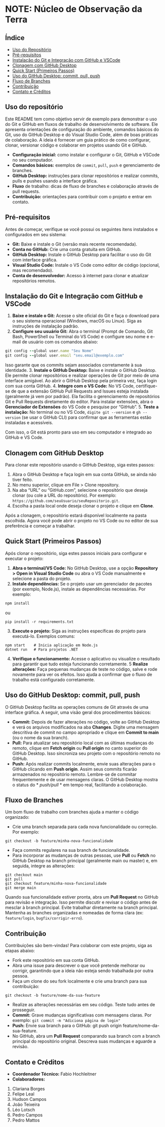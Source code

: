 # NOTE: Núcleo de Observação da Terra

## Índice
- [Uso do Repositório](#Uso-do-Repositório)
- [Pré-requisitos](#Pré-requisitos)
- [Instalação do Git e Integração com GitHub e VSCode](#Instalação-do-Git-e-Integração-com-GitHub-e-VSCode)
- [Clonagem com GitHub Desktop](#Clonagem-com-GitHub-Desktop)
- [Quick Start (Primeiros Passos)](#Quick-Start-(Primeiros-Passos))
- [Uso do GitHub Desktop: commit, pull, push](#Uso-do-GitHub-Desktop:-commit,-pull,-push)
- [Fluxo de Branches](#Fluxo-de-Branches)
- [Contribuição](#Contribuição)
- [Contato e Créditos](#Contato-e-Créditos)

## Uso do repositório
Este README tem como objetivo servir de exemplo para demonstrar o uso do Git e GitHub em fluxos de trabalho de desenvolvimento de software. Ele apresenta orientações de configuração do ambiente, comandos básicos do Git, uso do GitHub Desktop e do Visual Studio Code, além de boas práticas de colaboração. A ideia é fornecer um guia prático de como configurar, clonar, versionar código e colaborar em projetos usando Git e GitHub.
- **Configuração inicial:** como instalar e configurar o Git, GitHub e VSCode no seu computador.
- **Comandos básicos:** exemplos de `commit`, `pull`, `push` e gerenciamento de branches.
- **GitHub Desktop:** instruções para clonar repositórios e realizar commits, pulls e pushes usando a interface gráfica.
- **Fluxo** de trabalho: dicas de fluxo de branches e colaboração através de pull requests.
- **Contribuição:** orientações para contribuir com o projeto e entrar em contato.

## Pré-requisitos
Antes de começar, verifique se você possui os seguintes itens instalados e configurados em seu sistema:
- **Git:** Baixe e instale o Git (versão mais recente recomendada).
- **Conta no GitHub:** Crie uma conta gratuita em GitHub.
- **GitHub Desktop:** Instale o GitHub Desktop para facilitar o uso do Git com interface gráfica.
- **Visual Studio Code:** Instale o VS Code como editor de código (opcional, mas recomendado).
- **Conta de desenvolvedor:** Acesso à internet para clonar e atualizar repositórios remotos.

## Instalação do Git e Integração com GitHub e VSCode
1. **Baixe e instale o Git:** Acesse o site oficial do Git e faça o download para o seu sistema operacional (Windows, macOS ou Linux). Siga as instruções de instalação padrão.
2. **Configure seu usuário Git:** Abra o terminal (Prompt de Comando, Git Bash, PowerShell ou Terminal do VS Code) e configure seu nome e e-mail de usuário com os comandos abaixo:
```ruby
git config --global user.name "Seu Nome"
git config --global user.email "seu.email@exemplo.com"
```
Isso garante que os commits sejam associados corretamente à sua identidade.
3. **Instale o GitHub Desktop:** Baixe e instale o GitHub Desktop. Ele permite clonar repositórios e realizar operações de Git por meio de uma interface amigável. Ao abrir o GitHub Desktop pela primeira vez, faça login com sua conta GitHub.
4. **Integre com o VS Code:** No VS Code, certifique-se de que a extensão GitHub Pull Requests and Issues esteja instalada (geralmente já vem por padrão). Ela facilita o gerenciamento de repositórios Git e Pull Requests diretamente do editor. Para instalar extensões, abra o **Gerenciador de Extensões** do VS Code e pesquise por “GitHub”.
5. **Teste a instalação:** No terminal ou no VS Code, `digite git --version` e `gh --version` (se usar o GitHub CLI) para confirmar que as ferramentas estão instaladas e acessíveis.

Com isso, o Git está pronto para uso em seu computador e integrado ao GitHub e VS Code.

## Clonagem com GitHub Desktop
Para clonar este repositório usando o GitHub Desktop, siga estes passos:
1. Abra o GitHub Desktop e faça login em sua conta GitHub, se ainda não tiver feito.
2. No menu superior, clique em File > Clone repository.
3. Na aba “URL” ou “GitHub.com”, selecione o repositório que deseja clonar (ou cole a URL do repositório). Por exemplo: `https://github.com/seuUsuario/seuRepositorio.git`.
4. Escolha a pasta local onde deseja clonar o projeto e clique em **Clone**.

Após a clonagem, o repositório estará disponível localmente na pasta escolhida. Agora você pode abrir o projeto no VS Code ou no editor de sua preferência e começar a trabalhar.

## Quick Start (Primeiros Passos)
Após clonar o repositório, siga estes passos iniciais para configurar e executar o projeto:
1. **Abra o terminal/VS Code:** No GitHub Desktop, use a opção **Repository > Open in Visual Studio Code** ou abra o VS Code manualmente e selecione a pasta do projeto.
2. **Instale dependências:** Se o projeto usar um gerenciador de pacotes (por exemplo, Node.js), instale as dependências necessárias. Por exemplo:
```ruby
npm install
```
ou
```
pip install -r requirements.txt
```
3. **Execute o projeto:** Siga as instruções específicas do projeto para executá-lo. Exemplos comuns:
```
npm start    # Inicia aplicação em Node.js
dotnet run   # Para projetos .NET
```
4. **Verifique o funcionamento:** Acesse o aplicativo ou visualize o resultado para garantir que tudo esteja funcionando corretamente.
5 **Realize alterações:** Faça pequenas mudanças de teste no código, salve e rode novamente para ver os efeitos. Isso ajuda a confirmar que o fluxo de trabalho está configurado corretamente.

## Uso do GitHub Desktop: commit, pull, push
O GitHub Desktop facilita as operações comuns de Git através de uma interface gráfica. A seguir, uma visão geral dos procedimentos básicos:
- **Commit:** Depois de fazer alterações no código, volte ao GitHub Desktop e verá os arquivos modificados na aba **Changes**. Digite uma mensagem descritiva de commit no campo apropriado e clique em **Commit to main** (ou o nome da sua branch).
- **Pull:** Para atualizar seu repositório local com as últimas mudanças do remoto, clique em **Fetch origin** ou **Pull origin** no canto superior do GitHub Desktop. Isso sincroniza seu projeto com o repositório remoto no GitHub.
- **Push:** Após realizar commits localmente, envie suas alterações para o GitHub clicando em **Push origin**. Assim seus commits ficarão armazenados no repositório remoto.
Lembre-se de commitar frequentemente e de usar mensagens claras. O GitHub Desktop mostra o status do * *push/pull* * em tempo real, facilitando a colaboração.

## Fluxo de Branches
Um bom fluxo de trabalho com branches ajuda a manter o código organizado:
- Crie uma branch separada para cada nova funcionalidade ou correção. Por exemplo:
```
git checkout -b feature/minha-nova-funcionalidade
```
- Faça commits regulares na sua branch de funcionalidade.
- Para incorporar as mudanças de outras pessoas, use **Pull** ou **Fetch** no GitHub Desktop na branch principal (geralmente main ou master) e, em seguida, integre as alterações:
```
git checkout main
git pull
git checkout feature/minha-nova-funcionalidade
git merge main
```
Quando sua funcionalidade estiver pronta, abra um **Pull Request** no GitHub para revisão e integração. Isso permite discutir e revisar o código antes de mesclar à branch principal.
Evite trabalhar diretamente na branch principal. Mantenha as branches organizadas e nomeadas de forma clara (ex: `feature/login`, `bugfix/corrigir-erro`).

## Contribuição
Contribuições são bem-vindas! Para colaborar com este projeto, siga as etapas abaixo:
- Fork este repositório em sua conta GitHub.
- Abra uma issue para descrever o que você pretende melhorar ou corrigir, garantindo que a ideia não esteja sendo trabalhada por outra pessoa.
- Faça um clone do seu fork localmente e crie uma branch para sua contribuição:
```
git checkout -b feature/nome-da-sua-feature
```
- Realize as alterações necessárias em seu código. Teste tudo antes de prosseguir.
- **Commit:** Grave mudanças significativas com mensagens claras. Por exemplo: `git commit -m "Adiciona página de login"`
- **Push:** Envie sua branch para o GitHub: git push origin feature/nome-da-sua-feature.
- No GitHub, abra um **Pull Request** comparando sua branch com a branch principal do repositório original. Descreva suas mudanças e aguarde a revisão.

## Contato e Créditos
- **Coordenador Técnico:** Fabio Hochleitner
- **Colaboradores:**
1. Clariana Borges
2. Felipe Leal
3. Hudson Campos
4. João Teixeira
5. Léo Lotsch
6. Pedro Campos
7. Pedro Mattos
